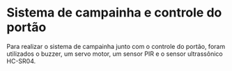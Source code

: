 # Sistema de campainha e controle do portão
Para realizar o sistema de campainha junto com o controle do portão, foram utilizados o buzzer, um servo motor, um sensor PIR e o sensor ultrassônico HC-SR04. 
